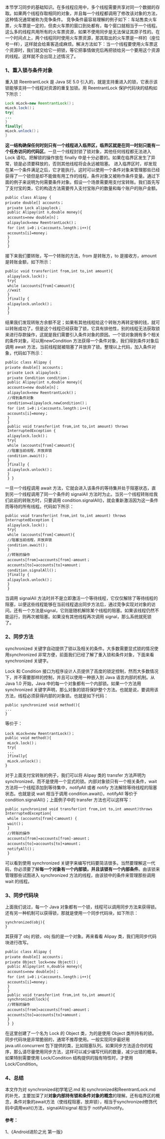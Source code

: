 本节学习同步的基础知识。在多线程应用中，多个线程需要共享对同一个数据的存取。如果两个线程存取相同的对象，并且每一个线程都调用了修改该对象的方法，这种情况通常被称为竞争条件。 竞争条件最容易理解的例子如下：车站售卖火车票，火车票是一定的，但卖火车票的窗口到处都有，每个窗口就相当于一个线程。这么多的线程共用所有的火车票资源，如果不使用同步是无法保证其原子性的。在一个时间点上，两个线程同时使用火车票资源，那其取出的火车票是一样的（座位号一样），这样就会给乘客造成麻烦。解决方法如下：当一个线程要使用火车票这个资源时，我们就交给它一把锁，等它把事情做完后再把锁给另一个要用这个资源的线程。这样就不会出现上述情况了。



### 1、重入锁与条件对象

重入锁 ReentrantLock 是 Java SE 5.0 引入的，就是支持重进入的锁，它表示该锁能够支持一个线程对资源的重复加锁。用 ReentrantLock 保护代码块的结构如下所示：

```java
Lock mLock=new ReentrantLock()；
mLock.lock()；
try{
...
}
finally{
mLock.unlock()；
}
```

**这一结构确保任何时刻只有一个线程进入临界区，临界区就是在同一时刻只能有一个任务访问的代码区**。一旦一个线程封锁了锁对象，其他任何线程都无法进入 Lock 语句。把解锁的操作放在 finally 中是十分必要的。如果在临界区发生了异常，锁是必须要释放的，否则其他线程将会永远被阻塞。 进入临界区时，却发现在某一个条件满足之后，它才能执行。这时可以使用一个条件对象来管理那些已经获得了一个锁但是却不能做有用工作的线程，条件对象又被称作条件变量。通过下面的例子来说明为何需要条件对象。假设一个场景需要用支付宝转账。我们首先写了支付宝的类，它的构造方法需要传入支付宝账户的数量和每个账户的账户金额。

```
public class Alipay {
private double[] accounts；
 private Lock alipaylock；
 public Alipay(int n,double money){
 accounts=new double[n]；
 alipaylock=new ReentrantLock()；
 for (int i=0；i＜accounts.length；i++){
 accounts[i]=money；
 }
 }
 }
```

接下来我们要转账，写一个转账的方法，from 是转账方，to 是接收方，amount 是转账金额，如下所示：

```
public void transfer(int from,int to,int amount){
 alipaylock.lock()；
 try{
 while (accounts[from]＜amount){
 //wait
 }
 }finally {
 alipaylock.unlock()；
 }
 }
```

结果我们发现转账方余额不足；如果有其他线程给这个转账方再转足够的钱，就可以转账成功了。但是这个线程已经获取了锁，它具有排他性，别的线程无法获取锁来进行存款操作，这就是我们需要引入条件对象的原因。一个锁对象拥有多个相关的条件对象，可以用newCondition 方法获得一个条件对象，我们得到条件对象后调用 await 方法，当前线程就被阻塞了并放弃了锁。整理以上代码，加入条件对象，代码如下所示：

```
public class Alipay {
private double[] accounts；
 private Lock alipaylock；
 private Condition condition；
 public Alipay(int n,double money){
 accounts=new double[n]；
 alipaylock=new ReentrantLock()；
 //得到条件对象
 condition=alipaylock.newCondition()；
 for (int i=0；i＜accounts.length；i++){
 accounts[i]=money；
 }
 }
 public void transfer(int from,int to,int amount) throws 
 InterruptedException {
 alipaylock.lock()；
 try{
 while (accounts[from]＜amount){
 //阻塞当前线程，并放弃锁
 condition.await()；
 }
 }finally {
 alipaylock.unlock()；
 }
 } }
```

一旦一个线程调用 await 方法，它就会进入该条件的等待集并处于阻塞状态，直到另一个线程调用了同一个条件的 signalAll 方法时为止。当另一个线程转账给我们此前的转账方时，只要调用 condition.signalAll()，就会重新激活因为这一条件而等待的所有线程。代码如下所示：

```
public void transfer(int from,int to,int amount) throws InterruptedException {
 alipaylock.lock()；
 try{
 while (accounts[from]＜amount){
 //阻塞当前线程，并放弃锁
 condition.await()；
 }
 //转账的操作
 accounts[from]=accounts[from]-amount；
 accounts[to]=accounts[to]+amount；
 condition.signalAll()；
 }finally {
 alipaylock.unlock()；
 }
 }
```

当调用 signalAll 方法时并不是立即激活一个等待线程，它仅仅解除了等待线程的阻塞，以便这些线程能够在当前线程退出同步方法后，通过竞争实现对对象的访问。还有一个方法是signal，它则是随机解除某个线程的阻塞。如果该线程仍然不能运行，则再次被阻塞。如果没有其他线程再次调用 signal，那么系统就死锁了。

### 2、同步方法

synchronized 关键字自动提供了锁以及相关的条件。大多数需要显式锁的情况使用synchronized 非常方便，前面我们已经了解了重入锁和条件对象，下面来看 synchronized 关键字。

Lock 和 Condition 接口为程序设计人员提供了高度的锁定控制，然而大多数情况下，并不需要那样的控制，并且可以使用一种嵌入到 Java 语言内部的机制。从 Java 1.0 开始，Java 中的每一个对象都有一个内部锁。如果一个方法用 synchronized 关键字声明，那么对象的锁将保护整个方法。也就是说，要调用该方法，线程必须获得内部的对象锁。也就是如下代码：

```
public synchronized void method(){
...
}
```

等价于：

```
Lock mLock=new ReentrantLock()；
public void method(){
 mLock.lock()；
 try{
 ...
 }finally{
 mLock.unlock()；
}
```

对于上面支付宝转账的例子，我们可以将 Alipay 类的 transfer 方法声明为 synchronized，而不是使用一个显式的锁。内部对象锁只有一个相关条件，wait 方法将一个线程添加到等待集中，notifyAll 或者 notify 方法解除等待线程的阻塞状态。也就是说 wait 相当于调用 condition.await()，notifyAll 等价于 condition.signalAll()；上面例子中的 transfer 方法也可以这样写：

```
public synchronized void transfer(int from,int to,int amount)throws
InterruptedException{
 while (accounts[from]＜amount) {
 wait()；
 }
 //转账的操作
 accounts[from]=accounts[from]-amount；
 accounts[to]=accounts[to]+amount；
 notifyAll()； 
 }
```

可以看到使用 synchronized 关键字来编写代码要简洁很多。当然要理解这一代码，你必须要了解**每一个对象有一个内部锁，并且该锁有一个内部条件**。由该锁来管理那些试图进入 synchronized 方法的线程，由该锁中的条件来管理那些调用 wait 的线程。

### 3、同步代码块

上面我们说过，每一个 Java 对象都有一个锁，线程可以调用同步方法来获得锁。还有另一种机制可以获得锁，那就是使用一个同步代码块，如下所示：

```
synchronized(obj){
}
```

其获得了 obj 的锁，obj 指的是一个对象。再来看看 Alipay 类，我们用同步代码块进行改写。

```
public class Alipay {
private double[] accounts；
private Object lock=new Object()；
 public Alipay(int n,double money){
 accounts=new double[n]；
 for (int i=0；i＜accounts.length；i++){
 accounts[i]=money；
 }
 }
 public void transfer(int from,int to,int amount){
 synchronized(lock){
 //转账的操作
 accounts[from]=accounts[from]-amount；
 accounts[to]=accounts[to]+amount；
 }
 } }
```

在这里创建了一个名为 Lock 的 Object 类，为的是使用 Object 类所持有的锁。同步代码块是非常脆弱的，通常不推荐使用。一般实现同步最好用 java.util.concurrent 包下提供的类，比如阻塞队列。如果同步方法适合你的程序，那么请尽量使用同步方法，这样可以减少编写代码的数量，减少出错的概率。如果特别需要使用 Lock/Condition 结构提供的独有特性时，才使用Lock/Condition。



### 4、总结

本文作为对 synchronized初学笔记.md 和 synchronized和ReentrantLock.md 的补充，主要加深了对**对象内部持有锁和条件对象的概念**的理解。还有临界区的概念，条件对象的await方法（使线程阻塞，放弃锁），相当于synchronized修饰代码中调用wait()方法，signalAll/signal 相当于 notifyAll/notify。





#### 参考：

1、《Android进阶之光 第一版》